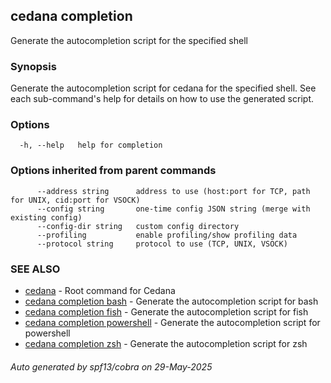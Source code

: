 ## cedana completion

Generate the autocompletion script for the specified shell

### Synopsis

Generate the autocompletion script for cedana for the specified shell.
See each sub-command's help for details on how to use the generated script.


### Options

```
  -h, --help   help for completion
```

### Options inherited from parent commands

```
      --address string      address to use (host:port for TCP, path for UNIX, cid:port for VSOCK)
      --config string       one-time config JSON string (merge with existing config)
      --config-dir string   custom config directory
      --profiling           enable profiling/show profiling data
      --protocol string     protocol to use (TCP, UNIX, VSOCK)
```

### SEE ALSO

* [cedana](cedana.md)	 - Root command for Cedana
* [cedana completion bash](cedana_completion_bash.md)	 - Generate the autocompletion script for bash
* [cedana completion fish](cedana_completion_fish.md)	 - Generate the autocompletion script for fish
* [cedana completion powershell](cedana_completion_powershell.md)	 - Generate the autocompletion script for powershell
* [cedana completion zsh](cedana_completion_zsh.md)	 - Generate the autocompletion script for zsh

###### Auto generated by spf13/cobra on 29-May-2025
